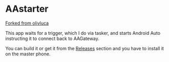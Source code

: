 # AAstarter
[Forked from olivluca](https://github.com/olivluca/AAstarter)

This app waits for a trigger, which I do via tasker, and starts Android Auto instructing it to connect back to AAGateway.

You can build it or get it from the [Releases](https://github.com/north3221/AAstarter/release) section and you have to install it on the master phone. 


